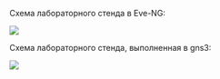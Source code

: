 Cхема лабораторного стенда в Eve-NG:

![](Outus_DZ.png)


Cхема лабораторного стенда, выполненная в gns3:

![](Outus_DZ_gns3.png)
